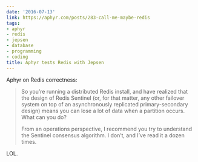 ```yaml
---
date: '2016-07-13'
link: https://aphyr.com/posts/283-call-me-maybe-redis
tags:
- aphyr
- redis
- jepsen
- database
- programming
- coding
title: Aphyr tests Redis with Jepsen
---
```


Aphyr on Redis correctness:

>So you’re running a distributed Redis install, and have realized that the design of Redis Sentinel (or, for that matter, any other failover system on top of an asynchronously replicated primary-secondary design) means you can lose a lot of data when a partition occurs. What can you do?
>
>From an operations perspective, I recommend you try to understand the Sentinel consensus algorithm. I don’t, and I’ve read it a dozen times.

LOL.
